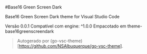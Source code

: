 #Base16 Green Screen Dark

Base16 Green Screen Dark theme for Visual Studio Code

Versão 0.0.1
Compatível com engine: ^1.0.0
Empacotado em theme-base16greenscreendark

> Autogerado por (go-vsc-theme)[https://github.com/NSAlbuquerque/go-vsc-theme].